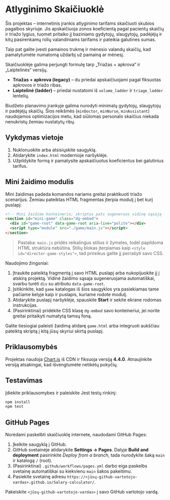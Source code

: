 # Atlyginimo Skaičiuoklė

Šis projektas – internetinis įrankis atlyginimo tarifams skaičiuoti skubios pagalbos skyriuje. Jis apskaičiuoja zonos koeficientą pagal pacientų skaičių ir triažo lygius, tuomet pritaiko jį baziniams gydytojų, slaugytojų, padėjėjų ir kitų pasirenkamų rolių valandiniams tarifams ir pateikia galutines sumas.

Taip pat galite įvesti pamainos trukmę ir mėnesio valandų skaičių, kad pamatytumėte numatomą uždarbį už pamainą ar mėnesį.

Skaičiuoklėje galima perjungti formulę tarp „Triažas + apkrova“ ir „Laiptelinės“ versijų.

* **Triažas + apkrova (legacy)** – du priedai apskaičiuojami pagal fiksuotas apkrovos ir triažo ribas.
* **Laiptelinė (ladder)** – priedai nustatomi iš `volume_ladder` ir `triage_ladder` lentelių.

Biudžeto planavimo įrankyje galima nurodyti minimalų gydytojų, slaugytojų ir padėjėjų skaičių. Šios reikšmės (`minDoctor`, `minNurse`, `minAssistant`) naudojamos optimizacijos metu, kad siūlomas personalo skaičius niekada nenukristų žemiau nustatytų ribų.

## Vykdymas vietoje

1. Nuklonuokite arba atsisiųskite saugyklą.
2. Atidarykite `index.html` modernioje naršyklėje.
3. Užpildykite formą ir pamatysite apskaičiuotus koeficientus bei galutinius tarifus.

## Mini žaidimo modulis

Mini žaidimas padeda komandos nariams greitai praktikuoti triažo scenarijus. Žemiau pateiktas HTML fragmentas įterpia modulį į bet kurį puslapį:

```html
<!-- Mini žaidimo konteineris; skriptas pats sugeneruos vidinę sąsają -->
<section id="mini-game" class="dg-embed">
  <div id="game-root" data-game-root aria-live="polite"></div>
  <script type="module" src="./game/main.js"></script>
</section>
```

> Pastaba: `main.js` pridės reikalingus stilius ir žymeles, todėl papildoma HTML struktūra nebūtina. Stilių blokas įterpiamas kaip `<style id="director-game-styles">`, tad prireikus galite jį perrašyti savo CSS.

Naudojimo žingsniai:

1. Įtraukite pateiktą fragmentą į savo HTML puslapį arba nukopijuokite jį į atskirą projektą. Vidinė žaidimo sąsaja sugeneruojama automatiškai, svarbu turėti `div` su atributu `data-game-root`.
2. Įsitikinkite, kad `game` katalogas iš šios saugyklos yra pasiekiamas tame pačiame kelyje kaip ir puslapis, kuriame rodote modulį.
3. Atidarykite puslapį naršyklėje, spauskite **Start** ir sekite ekrane rodomas instrukcijas.
4. (Pasirinktinai) pridėkite CSS klasę `dg-embed` savo konteineriui, jei norite greitai pritaikyti numatytą tamsų foną.

Galite tiesiogiai paleisti žaidimą atidarę `game.html` arba integruoti aukščiau pateiktą skriptą į kitą jūsų skyriui skirtą puslapį.

## Priklausomybės

Projektas naudoja [Chart.js](https://www.chartjs.org/) iš CDN ir fiksuoja versiją **4.4.0**. Atnaujinkite versiją atsakingai, kad išvengtumėte netikėtų pokyčių.

## Testavimas

Įdiekite priklausomybes ir paleiskite Jest testų rinkinį:

```bash
npm install
npm test
```

## GitHub Pages

Norėdami paskelbti skaičiuoklę internete, naudodami GitHub Pages:

1. Įkelkite saugyklą į GitHub.
2. GitHub svetainėje atidarykite **Settings → Pages**. Dalyje **Build and deployment** pasirinkite *Deploy from a branch*, tada nurodykite šaką `main` ir katalogą `/` (root).
3. (Pasirinktinai) `.github/workflows/pages.yml` darbo eiga paskelbs svetainę automatiškai su kiekvienu `main` šakos pakeitimu.
4. Pasiekite svetainę adresu `https://<jūsų-github-vartotojo-vardas>.github.io/Salary-calculator/`.

Pakeiskite `<jūsų-github-vartotojo-vardas>` į savo GitHub vartotojo vardą.
